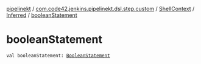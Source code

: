 [pipelinekt](../../../index.md) / [com.code42.jenkins.pipelinekt.dsl.step.custom](../../index.md) / [ShellContext](../index.md) / [Inferred](index.md) / [booleanStatement](./boolean-statement.md)

# booleanStatement

`val booleanStatement: `[`BooleanStatement`](../../../com.code42.jenkins.pipelinekt.core.conditional/-boolean-statement/index.md)